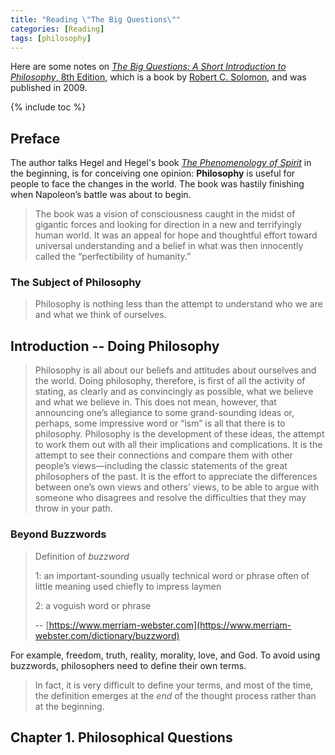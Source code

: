```yaml
---
title: "Reading \"The Big Questions\""
categories: [Reading]
tags: [philosophy]
---
```


Here are some notes on [*The Big Questions: A Short Introduction to Philosophy*, 8th Edition](https://www.amazon.com/Big-Questions-Short-Introduction-Philosophy/dp/0495595152), which is a book by [Robert C. Solomon](https://en.wikipedia.org/wiki/Robert_C._Solomon), and was published in 2009.

{% include toc %}

## Preface

The author talks Hegel and Hegel's book [*The Phenomenology of Spirit*](https://en.wikipedia.org/wiki/The_Phenomenology_of_Spirit) in the beginning, is for conceiving one opinion: **Philosophy** is useful for people to face the changes in the world. The book was hastily finishing when Napoleon’s battle was about to begin.

> The book was a vision of consciousness caught in the midst of gigantic forces and looking for direction in a new and terrifyingly human world. It was an appeal for hope and thoughtful effort toward universal understanding and a belief in what was then innocently called the “perfectibility of humanity.”

### The Subject of Philosophy

> Philosophy is nothing less than the attempt to understand who we are and what we think of ourselves.

## Introduction -- Doing Philosophy

> Philosophy is all about our beliefs and attitudes about ourselves and the world. Doing philosophy, therefore, is first of all the activity of stating, as clearly and as convincingly as possible, what we believe and what we believe in. This does not mean, however, that announcing one’s allegiance to some grand-sounding ideas or, perhaps, some impressive word or “ism” is all that there is to philosophy. Philosophy is the development of these ideas, the attempt to work them out with all their implications and complications. It is the attempt to see their connections and compare them with other people’s views—including the classic statements of the great philosophers of the past. It is the effort to appreciate the differences between one’s own views and others’ views, to be able to argue with someone who disagrees and resolve the difficulties that they may throw in your path.

### Beyond Buzzwords

> Definition of *buzzword*
> 
> 1: an important-sounding usually technical word or phrase often of little meaning used chiefly to impress laymen
> 
> 2: a voguish word or phrase
>
> -- [https://www.merriam-webster.com](https://www.merriam-webster.com/dictionary/buzzword)

For example, freedom, truth, reality, morality, love, and God. To avoid using buzzwords, philosophers need to define their own terms.

> In fact, it is very difficult to define your terms, and most of the time, the definition emerges at the *end* of the thought process rather than at the beginning.

## Chapter 1. Philosophical Questions

